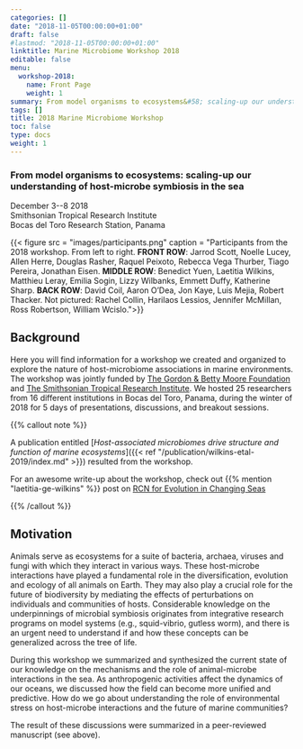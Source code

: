 ```yaml
---
categories: []
date: "2018-11-05T00:00:00+01:00"
draft: false
#lastmod: "2018-11-05T00:00:00+01:00"
linktitle: Marine Microbiome Workshop 2018
editable: false
menu:
  workshop-2018:
    name: Front Page
    weight: 1
summary: From model organisms to ecosystems&#58; scaling-up our understanding of host-microbe symbiosis in the sea
tags: []
title: 2018 Marine Microbiome Workshop
toc: false
type: docs
weight: 1
---
```


### From model organisms to ecosystems&#58; scaling-up our understanding of host-microbe symbiosis in the sea

December 3--8 2018<br/>
Smithsonian Tropical Research Institute<br/>
Bocas del Toro Research Station, Panama<br/>

{{< figure src = "images/participants.png" caption = "Participants from the 2018 workshop. From left to right. **FRONT ROW**: Jarrod Scott, Noelle Lucey, Allen Herre, Douglas Rasher, Raquel Peixoto, Rebecca Vega Thurber, Tiago Pereira, Jonathan Eisen. **MIDDLE ROW**: Benedict Yuen, Laetitia Wilkins, Matthieu Leray, Emilia Sogin, Lizzy Wilbanks, Emmett Duffy, Katherine Sharp. **BACK ROW**: David Coil, Aaron O’Dea, Jon Kaye, Luis Mejia, Robert Thacker. Not pictured: Rachel Collin, Harilaos Lessios, Jennifer McMillan,  Ross Robertson, William Wcislo.">}}

## Background

Here you will find information for a workshop we created and organized to explore the nature of host-microbiome associations in marine environments. The workshop was jointly funded by [The Gordon & Betty Moore Foundation](https://www.moore.org/) and [The Smithsonian Tropical Research Institute](https://stri.si.edu/). We hosted 25 researchers from 16 different institutions in Bocas del Toro, Panama, during the winter of 2018 for 5 days of presentations, discussions, and breakout sessions. 

{{% callout note %}}

A publication entitled [*Host-associated microbiomes drive structure and function of marine ecosystems*]({{< ref "/publication/wilkins-etal-2019/index.md" >}}) resulted from the workshop.

For an awesome write-up about the workshop, check out {{% mention "laetitia-ge-wilkins" %}} post on [RCN for Evolution in Changing Seas](https://rcn-ecs.github.io/2019-01-03-istmobiome/)

{{% /callout %}}

## Motivation

Animals serve as ecosystems for a suite of bacteria, archaea, viruses and fungi with which they interact in various ways. These host-microbe interactions have played a fundamental role in the diversification, evolution and ecology of all animals on Earth. They may also play a crucial role for the future of biodiversity by mediating the effects of perturbations on individuals and communities of hosts. Considerable knowledge on the underpinnings of microbial symbiosis originates from integrative research programs on model systems (e.g., squid-vibrio, gutless worm), and there is an urgent need to understand if and how these concepts can be generalized across the tree of life.

During this workshop we summarized and synthesized the current state of our knowledge on the mechanisms and the role of animal-microbe interactions in the sea. As anthropogenic activities affect the dynamics of our oceans, we discussed how the field can become more unified and predictive. How do we go about understanding the role of environmental stress on host-microbe interactions and the future of marine communities?

The result of these discussions were summarized in a peer-reviewed manuscript (see above).
